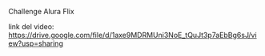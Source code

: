 Challenge Alura Flix

link del video: https://drive.google.com/file/d/1axe9MDRMUni3NoE_tQuJt3p7aEbBg6sJ/view?usp=sharing
